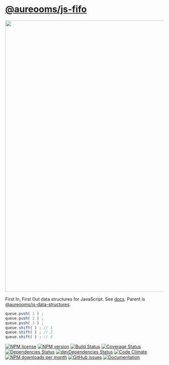 [@aureooms/js-fifo](https://aureooms.github.io/js-fifo)
==

<img src="https://cdn.rawgit.com/aureooms/js-fifo/master/media/sketch.svg" width="864">

First In, First Out data structures for JavaScript.
See [docs](https://aureooms.github.io/js-fifo).
Parent is [@aureooms/js-data-structures](https://github.com/aureooms/js-data-structures).

```js
queue.push( 1 ) ;
queue.push( 2 ) ;
queue.push( 3 ) ;
queue.shift( ) ; // 1
queue.shift( ) ; // 2
queue.shift( ) ; // 3
```


[![NPM license](http://img.shields.io/npm/l/aureooms-js-fifo.svg?style=flat)](https://raw.githubusercontent.com/aureooms/js-fifo/master/LICENSE)
[![NPM version](http://img.shields.io/npm/v/aureooms-js-fifo.svg?style=flat)](https://www.npmjs.org/package/aureooms-js-fifo)
[![Build Status](http://img.shields.io/travis/aureooms/js-fifo.svg?style=flat)](https://travis-ci.org/aureooms/js-fifo)
[![Coverage Status](http://img.shields.io/coveralls/aureooms/js-fifo.svg?style=flat)](https://coveralls.io/r/aureooms/js-fifo)
[![Dependencies Status](http://img.shields.io/david/aureooms/js-fifo.svg?style=flat)](https://david-dm.org/aureooms/js-fifo#info=dependencies)
[![devDependencies Status](http://img.shields.io/david/dev/aureooms/js-fifo.svg?style=flat)](https://david-dm.org/aureooms/js-fifo#info=devDependencies)
[![Code Climate](http://img.shields.io/codeclimate/github/aureooms/js-fifo.svg?style=flat)](https://codeclimate.com/github/aureooms/js-fifo)
[![NPM downloads per month](http://img.shields.io/npm/dm/aureooms-js-fifo.svg?style=flat)](https://www.npmjs.org/package/aureooms-js-fifo)
[![GitHub issues](http://img.shields.io/github/issues/aureooms/js-fifo.svg?style=flat)](https://github.com/aureooms/js-fifo/issues)
[![Documentation](https://aureooms.github.io/js-fifo/badge.svg)](https://aureooms.github.io/js-fifo/source.html)
